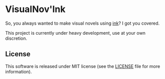 # VisualNov'Ink

So, you always wanted to make visual novels using [ink](https://github.com/inkle/ink)? I got you covered.  

This project is currently under heavy development, use at your own discretion.

## License

This software is released under MIT license (see the [LICENSE](/LICENSE) file for more information).
